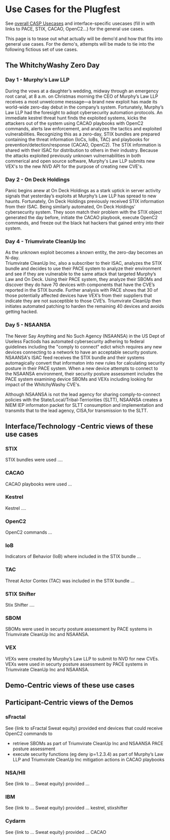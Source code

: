 # Use Cases for the Plugfest
See [overall CASP Usecases](../../../../UseCases/README.md) 
and interface-specific usecases
(fill in with links to PACE, STIX, CACAO, OpenC2...) 
for the general use cases.

This page is to tease out what 
actually will be demo'd and 
how that fits into general use cases.
For the demo's, attempts will be made to tie into
the following fictious set of use cases.

## The WhitchyWashy Zero Day
### Day 1 - Murphy’s Law LLP
During the vows at a daughter’s wedding, midway through an
emergency root canal, at 8 a.m. on Christmas morning the CEO of
Murphy’s Law LLP receives a most unwelcome message—a brand new
exploit has made its world-wide zero-day debut in the company’s
system. Fortunately, Murphy’s Law LLP had the foresight to adopt
cybersecurity automation protocols. An immediate kestrel threat
hunt finds the exploited systems, kicks the attackers out of the
system using CACAO playbooks with OpenC2 commands, alerts law
enforcement, and analyzes the tactics and exploited
vulnerabilities. Recognizing this as a zero-day, STIX bundles are
prepared containing the threat information (IoCs, IoBs, TAC) and
playbooks for prevention/detection/response (CACAO, OpenC2). The
STIX information is shared with their ISAC for distribution to
others in their industry. Because the attacks exploited
previously unknown vulnernabilities in both commerical and open
source software, Murphy's Law LLP submits new VEX's to the new
NVD API for the purpose of creating new CVE's.

### Day 2 - On Deck Holdings
Panic begins anew at On Deck Holdings as a stark uptick in server
activity signals that yesterday’s exploits at Murphy’s Law LLP
has spread to new haunts. Fortunately, On Deck Holdings
previously received STIX information from their ISAC. Being
similarly automated, On Deck Holdings’ cybersecurity system. They
soon match their problem with the STIX object generated the day
before, initiate the CACAO playbook, execute OpenC2 commands, and
freeze out the black hat hackers that gained entry into their
system.

### Day 4 - Triumvirate CleanUp Inc
As the unknown exploit becomes a known entity, the zero-day
becomes an N-day.  
Triumvirate CleanUp Inc, also a subscriber to their ISAC,
analyzes the STIX bundle and decides to use their PACE system to
analyze their environment and see if they are vulnerable to the
same attack that targeted Murphy’s Law and On Deck. Using their
PACE system, they analyze their SBOMs and discover they do have
70 devices with components that have the CVE’s reported in the
STIX bundle. Further analysis with PACE shows that 30 of those
potentially affected devices have VEX’s from their suppliers that
indicate they are not susceptible to those CVE’s. Triumvirate
CleanUp then initiates automated patching to harden the remaining
40 devices and avoids getting hacked.

### Day 5 - NSAANSA
The Never Say Anything and No Such Agency (NSAANSA) in the US
Dept of Useless Factiods has automated cybersecurity adhering to
federal guidelines including the "comply to connect" edict which
requires any new devices connecting to a network to have an
acceptable security posture. NSAANSA's ISAC feed receives the
STIX bundle and their systems automagically convert that
informaton into new rules for calculating security posture in
their PACE system. When a new device attempts to connect to the
NSAANSA environment, their security posture assessment includes
the PACE system examining device SBOMs and VEXs including looking
for impact of the WhitchyWashy CVE's.

Although NSAANSA is not the lead agency for sharing
comply-to-connect policies with the
State/Local/Tribal-Terriorities (SLTT), NSAANSA creates a NIEM
IEP informaton packet for SLTT consumption and implementation and
transmits that to the lead agency, CISA,for transmission to the
SLTT.

## Interface/Technology -Centric views of these use cases
### STIX
STIX bundles were used ....
### CACAO
CACAO playbooks were used ...
### Kestrel
Kestrel ....
### OpenC2
OpenC2 commands ...
### IoB
Indicators of Behavior (IoB) where included in the STIX bundle ...
### TAC
Threat Actor Contex (TAC) was included in the STIX bundle ...
### STIX Shifter
Stix Shifter ....
### SBOM
SBOMs were used in securty posture assessment by PACE systems in 
Triumvirate CleanUp Inc and NSAANSA.
### VEX
VEXs were created by Murphy’s Law LLP to submit to NVD for new CVEs.
VEXs were used in securty posture assessment by PACE systems in 
Triumvirate CleanUp Inc and NSAANSA.

## Demo-Centric views of these use cases

## Participant-Centric views of the Demos
### sFractal
See {link to sFractal Sweat equity} provided end devices 
that could receive OpenC2 commands to
- retrieve SBOMs as part of Triumvirate CleanUp Inc and NSAANSA PACE posture assessment
- execute security functions (eg deny ip=1.2.3.4) as part of Murphy’s Law LLP and Triumvirate CleanUp Inc mitigation actions in CACAO playbooks
### NSA/HII
See {link to ... Sweat equity} provided ...
### IBM
See {link to ... Sweat equity} provided ... kestrel, stixshifter
### Cydarm
See {link to ... Sweat equity} provided ... CACAO
